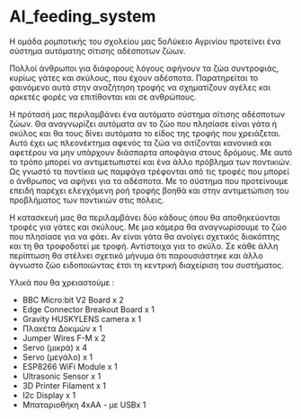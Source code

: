 <h1>AI_feeding_system</h1>
Η ομάδα ρομποτικής του σχολείου μας 5oΛύκειο Αγρινίου προτείνει ένα σύστημα αυτόματης σίτισης αδέσποτων ζώων.

Πολλοί άνθρωποι για διάφορους λόγους αφήνουν τα ζώα συντροφιάς, κυρίως γάτες και σκύλους,  που έχουν αδέσποτα. Παρατηρείται το φαινόμενο αυτά στην αναζήτηση τροφής να σχηματίζουν αγέλες και αρκετές φορές να επιτίθονται και σε ανθρώπους. 

Η πρότασή μας περιλαμβάνει ένα αυτόματο σύστημα σίτισης αδέσποτων ζώων. Θα αναγνωρίζει αυτόματα αν το ζώο που πλησίασε είναι γάτα ή σκύλος και θα τους δίνει αυτόματα το είδος της τροφής που χρειάζεται. Αυτό έχει ως πλεονέκτημα αφενός τα ζώα να σιτίζονται κανονικά και αφετέρου να μην υπάρχουν διάσπαρτα αποφάγια στους δρόμους. Με αυτό το τρόπο μπορεί να αντιμετωπιστεί και ένα άλλο πρόβλημα των ποντικιών. Ως γνωστό τα ποντίκια ως παμφάγα τρέφονται από τις τροφές που μπορεί ο άνθρωπος να αφήνει για τα αδέσποτα. Με το σύστημα που προτείνουμε επειδή παρέχει ελεγχόμενη ροή τροφής βοηθά και στην αντιμετώπιση του προβλήματος των ποντικιών στις πόλεις. 

Η κατασκευή μας θα περιλαμβάνει δύο κάδους όπου θα αποθηκεύονται τροφές για γάτες και σκύλους. Με μια κάμερα θα αναγνωρίσουμε το ζώο που πλησίασε για να φάει. Αν είναι γάτα θα ανοίγει σχετικός διακόπτης και τη θα τροφοδοτεί με τροφή. Αντίστοιχα για το σκύλο. Σε κάθε άλλη περίπτωση θα στέλνει σχετικό μήνυμα ότι παρουσιάστηκε και άλλο άγνωστο ζώο ειδοποιώντας έτσι τη κεντρική διαχείριση του συστήματος. 

Υλικά που θα χρειαστούμε :
<p></p>
<ul>
<li>BBC Micro:bit V2 Board x 2</li>
<li>Edge Connector Breakout Board x 1</li>
<li>Gravity HUSKYLENS camera x 1</li>
<li>Πλακέτα Δοκιμών	x 1</li>
<li>Jumper Wires F-M x 2</li>
<li>Servo (μικρά) x 4</li>
<li>Servo (μεγάλο) x 1</li>
<li>ESP8266 WiFi Module x 1</li>
<li>Ultrasonic Sensor	x 1</li>
<li>3D Printer Filament x 1</li>
<li>I2c Display x 1</li>
<li>Μπαταριοθήκη 4xAΑ - με USBx 1</li>
</ul>
